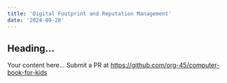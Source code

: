 ```yaml
---
title: 'Digital Footprint and Reputation Management'
date: '2024-09-28'
---
```


## Heading...
Your content here...
Submit a PR at https://github.com/org-45/computer-book-for-kids
